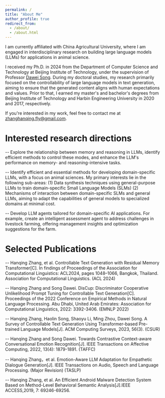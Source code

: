 ```yaml
---
permalink: /
title: "About Me"
author_profile: true
redirect_from: 
  - /about/
  - /about.html
---
```


I am currently affiliated with China Agricultural University, where I am engaged in interdisciplinary research on building large language models (LLMs) for applications in animal science. 

I received my Ph.D. in 2024 from the Department of Computer Science and Technology at Beijing Institute of Technology, under the supervision of Professor [Dawei Song](https://scholar.google.com.hk/citations?user=PCTA8yAAAAAJ&hl=zh-CN). During my doctoral studies, my research primarily focused on the controllability of large language models in text generation, aiming to ensure that the generated content aligns with human expectations and values. Prior to that, I earned my master's and bachelor's degrees from Beijing Institute of Technology and Harbin Engineering University in 2020 and 2017, respectively.


If you're interested in my work, feel free to contact me at [zhanghanqing.fly@gmail.com](zhanghanqing.fly@gmail.com).


Interested research directions
======
 -- Explore the relationship between memory and reasoning in LLMs, identify efficient methods to control these modes, and enhance the LLM's performance on memory- and reasoning-intensive tasks.
 
 -- Identify efficient and essential methods for developing domain-specific LLMs, with a focus on animal sciences. My primary interests lie in the following sub-areas: (1) Data synthesis techniques using general-purpose LLMs to train domain-specific Small Language Models (SLMs)   (2) Mechanisms of interaction between domain-specific SLMs and general LLMs, aiming to adapt the capabilities of general models to specialized domains at minimal cost.

  -- Develop LLM agents tailored for domain-specific AI applications. For example, create an intelligent assessment agent to address challenges in livestock farming, offering management insights and optimization suggestions for the farm.



Selected Publications
======
-- Hanqing Zhang, et al. Controllable Text Generation with Residual Memory Transformer[C].  In findings of Proceedings of the Association for Computational Linguistics: ACL2024, pages 1048–1066, Bangkok, Thailand. Association for Computational Linguistics. (ACL 2024)

-- Hanqing Zhang and Song Dawei. DisCup: Discriminator Cooperative Unlikelihood Prompt Tuning for Controllable Text Generation[C]. Proceedings of the 2022 Conference on Empirical Methods in Natural Language Processing. Abu Dhabi, United Arab Emirates: Association for Computational Linguistics, 2022: 3392-3406. (EMNLP 2022)

-- Hanqing Zhang, Haolin Song, Shaoyu Li, Ming Zhou, Dawei Song. A Survey of Controllable Text Generation Using Transformer-based Pre-trained Language Models[J]. ACM Computing Surveys, 2023, 56(3). (CSUR)

-- Hanqing Zhang and Song Dawei. Towards Contrastive Context-aware Conversational Emotion Recognition[J]. IEEE Transactions on Affective Computing, 2022, 13(4): 1879-1891. (TAFFC)

-- Hanqing Zhang，et al. Emotion-Aware LLM Adaptation for Empathetic Dialogue Generation[J]. IEEE Transactions on Audio, Speech and Language Processing.  (Major Revision) (TASLP)

-- Hanqing Zhang, et al. An Efficient Android Malware Detection System Based on Method-Level Behavioral Semantic Analysis[J].IEEE ACCESS,2019, 7: 69246-69256.


